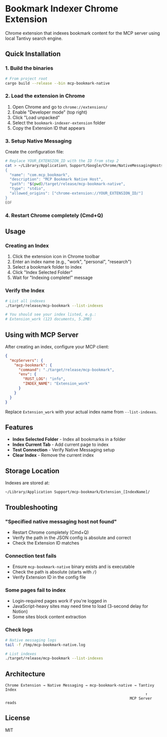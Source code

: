 # Bookmark Indexer Chrome Extension

Chrome extension that indexes bookmark content for the MCP server using local Tantivy search engine.

## Quick Installation

### 1. Build the binaries
```bash
# From project root
cargo build --release --bin mcp-bookmark-native
```

### 2. Load the extension in Chrome
1. Open Chrome and go to `chrome://extensions/`
2. Enable "Developer mode" (top right)
3. Click "Load unpacked"
4. Select the `bookmark-indexer-extension` folder
5. Copy the Extension ID that appears

### 3. Setup Native Messaging
Create the configuration file:
```bash
# Replace YOUR_EXTENSION_ID with the ID from step 2
cat > ~/Library/Application\ Support/Google/Chrome/NativeMessagingHosts/com.mcp_bookmark.json << EOF
{
  "name": "com.mcp_bookmark",
  "description": "MCP Bookmark Native Host",
  "path": "$(pwd)/target/release/mcp-bookmark-native",
  "type": "stdio",
  "allowed_origins": ["chrome-extension://YOUR_EXTENSION_ID/"]
}
EOF
```

### 4. Restart Chrome completely (Cmd+Q)

## Usage

### Creating an Index
1. Click the extension icon in Chrome toolbar
2. Enter an index name (e.g., "work", "personal", "research")
3. Select a bookmark folder to index
4. Click "Index Selected Folder"
5. Wait for "Indexing complete!" message

### Verify the Index
```bash
# List all indexes
./target/release/mcp-bookmark --list-indexes

# You should see your index listed, e.g.:
# Extension_work (123 documents, 5.2MB)
```

## Using with MCP Server

After creating an index, configure your MCP client:

```json
{
  "mcpServers": {
    "mcp-bookmark": {
      "command": "./target/release/mcp-bookmark",
      "env": {
        "RUST_LOG": "info",
        "INDEX_NAME": "Extension_work"
      }
    }
  }
}
```

Replace `Extension_work` with your actual index name from `--list-indexes`.

## Features

- **Index Selected Folder** - Index all bookmarks in a folder
- **Index Current Tab** - Add current page to index
- **Test Connection** - Verify Native Messaging setup
- **Clear Index** - Remove the current index

## Storage Location

Indexes are stored at:
```
~/Library/Application Support/mcp-bookmark/Extension_[IndexName]/
```

## Troubleshooting

### "Specified native messaging host not found"
- Restart Chrome completely (Cmd+Q)
- Verify the path in the JSON config is absolute and correct
- Check the Extension ID matches

### Connection test fails
- Ensure `mcp-bookmark-native` binary exists and is executable
- Check the path is absolute (starts with `/`)
- Verify Extension ID in the config file

### Some pages fail to index
- Login-required pages work if you're logged in
- JavaScript-heavy sites may need time to load (3-second delay for Notion)
- Some sites block content extraction

### Check logs
```bash
# Native messaging logs
tail -f /tmp/mcp-bookmark-native.log

# List indexes
./target/release/mcp-bookmark --list-indexes
```

## Architecture

```
Chrome Extension → Native Messaging → mcp-bookmark-native → Tantivy Index
                                                               ↑
                                                        MCP Server reads
```

## License

MIT